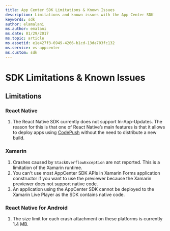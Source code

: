 ```yaml
---
title: App Center SDK Limitations & Known Issues
description: Limitations and known issues with the App Center SDK
keywords: sdk
author: elamalani
ms.author: emalani
ms.date: 01/29/2017
ms.topic: article
ms.assetid: e1e427f3-6949-4266-b1cd-13da703fc132
ms.service: vs-appcenter
ms.custom: sdk
---
```


# SDK Limitations & Known Issues

## Limitations

### React Native

1. The React Native SDK currently does not support In-App-Updates. The reason for this is that one of React Native’s main features is that it allows to deploy apps using [CodePush](https://microsoft.github.io/code-push/) without the need to distribute a new build.

### Xamarin

1. Crashes caused by `StackOverflowException` are not reported. This is a limitation of the Xamarin runtime.
2. You can't use most AppCenter SDK APIs in Xamarin Forms application constructor if you want to use the previewer because the Xamarin previewer does not support native code.
3. An application using the AppCenter SDK cannot be deployed to the Xamarin Live Player as the SDK contains native code.

### React Native for Android

1. The size limit for each crash attachment on these platforms is currently 1.4 MB.
